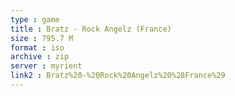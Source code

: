 ```yaml
---
type : game
title : Bratz - Rock Angelz (France)
size : 795.7 M
format : iso
archive : zip
server : myrient
link2 : Bratz%20-%20Rock%20Angelz%20%28France%29
---
```

